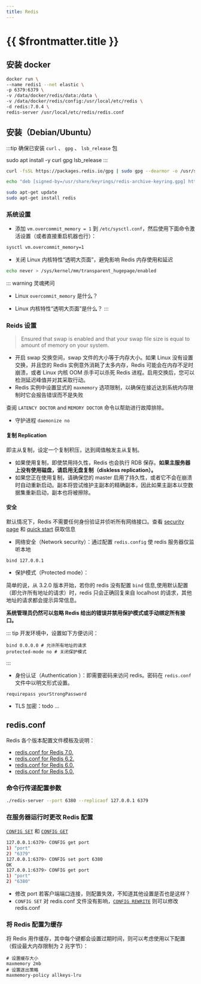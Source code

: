 ```yaml
---
title: Redis
---
```

# {{ $frontmatter.title }}

## 安装 docker

```bash
docker run \
--name redis1 --net elastic \
-p 6379:6379 \
-v /data/docker/redis/data:/data \
-v /data/docker/redis/config:/usr/local/etc/redis \
-d redis:7.0.4 \
redis-server /usr/local/etc/redis/redis.conf
```

## 安装（Debian/Ubuntu）

:::tip 确保已安装 `curl` 、 `gpg` 、 `lsb_release` 包

sudo apt install -y curl gpg lsb_release
:::

```bash
curl -fsSL https://packages.redis.io/gpg | sudo gpg --dearmor -o /usr/share/keyrings/redis-archive-keyring.gpg

echo "deb [signed-by=/usr/share/keyrings/redis-archive-keyring.gpg] https://packages.redis.io/deb $(lsb_release -cs) main" | sudo tee /etc/apt/sources.list.d/redis.list

sudo apt-get update
sudo apt-get install redis
```

### 系统设置

- 添加 `vm.overcommit_memory = 1` 到 `/etc/sysctl.conf`，然后使用下面命令激活设置（或者直接重启机器也行）：

```bash
sysctl vm.overcommit_memory=1
```

- 关闭 Linux 内核特性“透明大页面”，避免影响 Redis 内存使用和延迟

```bash
echo never > /sys/kernel/mm/transparent_hugepage/enabled
```

::: warning 灵魂拷问

- Linux `overcommit_memory` 是什么？

- Linux 内核特性“透明大页面”是什么？
:::

### Reids 设置

> Ensured that swap is enabled and that your swap file size is equal to amount of memory on your system.

- 开启 swap 交换空间，swap 文件的大小等于内存大小。如果 Linux 没有设置交换，并且您的 Redis 实例意外消耗了太多内存，Redis 可能会在内存不足时崩溃，或者 Linux 内核 OOM 杀手可以杀死 Redis 进程。启用交换后，您可以检测延迟峰值并对其采取行动。
- Redis 实例中设置显式的 `maxmemory` 选项限制，以确保在接近达到系统内存限制时它会报告错误而不是失败

查阅 `LATENCY DOCTOR` and `MEMORY DOCTOR` 命令以帮助进行故障排除。

- 守护进程
`daemonize no`

#### 复制 Replication

即主从复制，设定一个复制积压，达到阈值触发主从复制。

- 如果使用复制，即使禁用持久性，Redis 也会执行 RDB 保存。**如果主服务器上没有使用磁盘，请启用无盘复制（diskless replication）。**
- 如果您正在使用复制，请确保您的 master 启用了持久性，或者它不会在崩溃时自动重新启动。副本将尝试维护主副本的精确副本，因此如果主副本以空数据集重新启动，副本也将被擦除。

#### 安全

默认情况下，Redis 不需要任何身份验证并侦听所有网络接口。查看 [security page](https://redis.io/topics/security) 和 [quick start](https://redis.io/topics/quickstart) 获取信息

- 网络安全（Network security）：通过配置 `redis.config` 使 redis 服务器仅监听本地

```text
bind 127.0.0.1
```

- 保护模式（Protected mode）：

简单的说，从 3.2.0 版本开始，若你的 redis 没有配置 `bind` 信息,使用默认配置（即允许所有地址的请求）时，redis 只会正确回复来自 localhost 的请求，其他地址的请求都会提示异常信息。

**系统管理员仍然可以忽略 Redis 给出的错误并禁用保护模式或手动绑定所有接口。**

::: tip
开发环境中，设置如下方便访问：

```text
bind 0.0.0.0 # 允许所有地址的请求
protected-mode no # 关闭保护模式
```

:::

- 身份认证（Authentication ）：即需要密码来访问 redis。密码在 `redis.conf` 文件中以明文形式设置。

```text
requirepass yourStrongPassword
```

- TLS 加密：todo ...

## redis.conf

Redis 各个版本配置文件模板及说明：

- [redis.conf for Redis 7.0.](https://raw.githubusercontent.com/redis/redis/7.0/redis.conf)
- [redis.conf for Redis 6.2.](https://raw.githubusercontent.com/redis/redis/6.2/redis.conf)
- [redis.conf for Redis 6.0.](https://raw.githubusercontent.com/redis/redis/6.0/redis.conf)
- [redis.conf for Redis 5.0.](https://raw.githubusercontent.com/redis/redis/5.0/redis.conf)

### 命令行传递配置参数

```bash
./redis-server --port 6380 --replicaof 127.0.0.1 6379
```

### 在服务器运行时更​​改 Redis 配置

[`CONFIG SET`](https://redis.io/commands/config-set/) 和 [`CONFIG GET`](https://redis.io/commands/config-get/)

```bash
127.0.0.1:6379> CONFIG get port
1) "port"
2) "6379"
127.0.0.1:6379> CONFIG set port 6380
OK
127.0.0.1:6379> CONFIG get port
1) "port"
2) "6380"
```

- 修改 port 若客户端端口连接，则配置失效，不知道其他设置是否也是这样？
- `CONFIG SET` 对 redis.conf 文件没有影响，[`CONFIG REWRITE`](https://redis.io/commands/config-rewrite) 则可以修改 redis.conf

### 将 Redis 配置为缓存

将 Redis 用作缓存，其中每个键都会设置过期时间，则可以考虑使用以下配置（假设最大内存限制为 2 兆字节）：

```text
# 设置缓存大小
maxmemory 2mb
# 设置逐出策略
maxmemory-policy allkeys-lru
```

